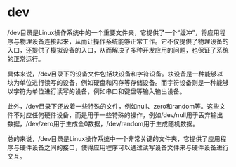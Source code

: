 # dev

/dev目录是Linux操作系统中的一个重要文件夹，它提供了一个“缓冲”，将应用程序与物理设备连接起来，从而让操作系统能够正常工作。它不仅提供了物理设备的入口，还提供了模拟设备的入口，从而解决了多种开发应用的问题，也保证了系统的正常运行。

具体来说，/dev目录下的设备文件包括块设备和字符设备。块设备是一种能够以块为单位进行读写的设备，例如硬盘和闪存等存储设备。而字符设备则是一种能够以字符为单位进行读写的设备，例如串口和键盘等输入输出设备。

此外，/dev目录下还放着一些特殊的文件，例如null、zero和random等。这些文件不对应任何硬件设备，而是用于一些特殊的操作，例如/dev/null用于丢弃输出数据，/dev/zero用于生成全0数据，/dev/random用于生成随机数据。

总的来说，/dev目录是Linux操作系统中一个非常关键的文件夹，它提供了应用程序与硬件设备之间的接口，使得应用程序可以通过读写设备文件来与硬件设备进行交互。
